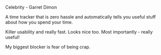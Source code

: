 Celebrity - Garret Dimon

A time tracker that is zero hassle and automatically tells you useful stuff about how you spend your time.

Killer usability and really fast. Looks nice too. Most importantly - really useful!

My biggest blocker is fear of being crap.
